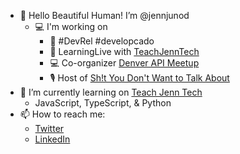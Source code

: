 

<!---
jennjunod/jennjunod is a ✨ special ✨ repository because its `README.md` (this file) appears on your GitHub profile.
You can click the Preview link to take a look at your changes.
--->


- 👋 Hello Beautiful Human! I’m @jennjunod
  - 💻 I'm working on
    - 🥑 #DevRel #developcado 
    - 🧐 LearningLive with [TeachJennTech](https://linktr.ee/teachjenntech) 
    - 💻 Co-organizer [Denver API Meetup](https://www.meetup.com/denver-apis-meetup-group/?_cookie-check=YNmcGP87WzRyuuaq)
    - 🎙 Host of [Sh!t You Don't Want to Talk About](https://linktr.ee/shit2talkabout)
- 🌱 I’m currently learning on [Teach Jenn Tech](https://teachjenntech.com/)
  - JavaScript, TypeScript, & Python
- 📫 How to reach me:
  - [Twitter](https://twitter.com/JennJunod)
  - [LinkedIn](https://www.linkedin.com/in/jennjunod/)
